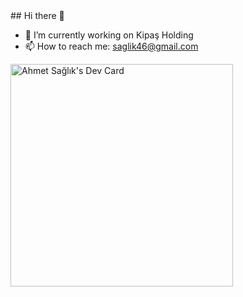 <div>
  ## Hi there 👋
  
  - 🔭 I’m currently working on Kipaş Holding
  - 📫 How to reach me: saglik46@gmail.com
</div>
<a href="https://app.daily.dev/ahmetsaglik"><img src="https://api.daily.dev/devcards/v2/jNgivaKQYJX7fbbquTZyD.png?type=default&r=6q8" width="356" alt="Ahmet Sağlık's Dev Card"/></a>
